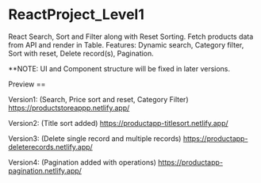 # ReactProject_Level1
React Search, Sort and Filter along with Reset Sorting. Fetch products data from API and render in Table. 
Features: Dynamic search, Category filter, Sort with reset, Delete record(s), Pagination.

**NOTE: UI and Component structure will be fixed in later versions.


Preview ==

Version1:
(Search, Price sort and reset, Category Filter)
https://productstoreappp.netlify.app/

Version2:
(Title sort added)
https://productapp-titlesort.netlify.app/

Version3:
(Delete single record and multiple records)
https://productapp-deleterecords.netlify.app/

Version4:
(Pagination added with operations)
https://productapp-pagination.netlify.app/
